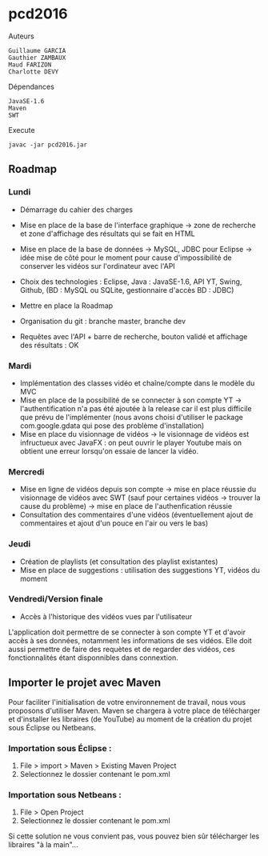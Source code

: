 # pcd2016

Auteurs

	Guillaume GARCIA
	Gauthier ZAMBAUX
	Maud FARIZON
	Charlotte DEVY

Dépendances

	JavaSE-1.6
	Maven
	SWT

Execute

	javac -jar pcd2016.jar

## Roadmap

### Lundi

* Démarrage du cahier des charges
* Mise en place de la base de l'interface graphique
	-> zone de recherche et zone d'affichage des résultats qui se fait en HTML
* Mise en place de la base de données -> MySQL, JDBC pour Eclipse
	-> idée mise de côté pour le moment pour cause d'impossibilité de conserver les vidéos sur l'ordinateur avec l'API
* Choix des technologies : Eclipse, Java : JavaSE-1.6, API YT, Swing, Github, (BD : MySQL ou SQLite, gestionnaire d'accès BD : JDBC)

* Mettre en place la Roadmap
* Organisation du git : branche master, branche dev
* Requêtes avec l'API + barre de recherche, bouton validé et affichage des résultats : OK


### Mardi

* Implémentation des classes vidéo et chaîne/compte dans le modèle du MVC
* Mise en place de la possibilité de se connecter à son compte YT
	-> l'authentification n'a pas été ajoutée à la release car il est plus difficile que prévu de l'implémenter (nous avons choisi d'utiliser le package com.google.gdata qui pose des problème d'installation)
* Mise en place du visionnage de vidéos
	-> le visionnage de vidéos est infructueux avec JavaFX : on peut ouvrir le player Youtube mais on obtient une erreur lorsqu'on essaie de lancer la vidéo.


### Mercredi

* Mise en ligne de vidéos depuis son compte
	-> mise en place réussie du visionnage de vidéos avec SWT (sauf pour certaines vidéos -> trouver la cause du problème)
	-> mise en place de l'authenfication réussie
* Consultation des commentaires d'une vidéos (éventuellement ajout de commentaires et ajout d'un pouce en l'air ou vers le bas)


### Jeudi

* Création de playlists (et consultation des playlist existantes)
* Mise en place de suggestions : utilisation des suggestions YT, vidéos du moment


### Vendredi/Version finale

* Accès à l'historique des vidéos vues par l'utilisateur

L'application doit permettre de se connecter à son compte YT et d'avoir accès à ses données, notamment les informations de ses vidéos.
Elle doit aussi permettre de faire des requètes et de regarder des vidéos, ces fonctionnalités étant disponnibles dans connextion.


## Importer le projet avec Maven
Pour faciliter l'initialisation de votre environnement de travail, nous vous proposons d'utiliser Maven. Maven se chargera à votre place de télécharger et d'installer les libraires (de YouTube) au moment de la création du projet sous Éclipse ou Netbeans.

### Importation sous Éclipse :

1. File > import > Maven > Existing Maven Project
2. Selectionnez le dossier contenant le pom.xml

### Importation sous Netbeans :

1. File > Open Project
2. Selectionnez le dossier contenant le pom.xml

Si cette solution ne vous convient pas, vous pouvez bien sûr télécharger les libraires "à la main"...
